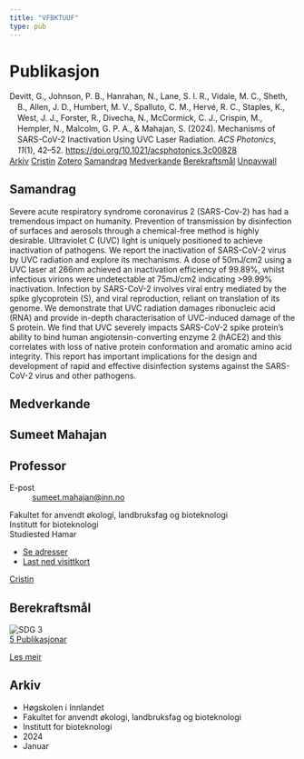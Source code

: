```yaml
---
title: "VFBKTUUF"
type: pub
---
```

<h1>Publikasjon</h1>
<article id="csl-bib-container-VFBKTUUF" class="csl-bib-container">
  <div class="csl-bib-body" style="line-height: 1.35; padding-left: 1em; text-indent:-1em;">
  <div class="csl-entry">Devitt, G., Johnson, P. B., Hanrahan, N., Lane, S. I. R., Vidale, M. C., Sheth, B., Allen, J. D., Humbert, M. V., Spalluto, C. M., Herv&#xE9;, R. C., Staples, K., West, J. J., Forster, R., Divecha, N., McCormick, C. J., Crispin, M., Hempler, N., Malcolm, G. P. A., &amp; Mahajan, S. (2024). Mechanisms of SARS-CoV-2 Inactivation Using UVC Laser Radiation. <i>ACS Photonics</i>, <i>11</i>(1), 42&#x2013;52. <a href="https://doi.org/10.1021/acsphotonics.3c00828">https://doi.org/10.1021/acsphotonics.3c00828</a></div>
</div>
  <div class="csl-bib-buttons">
    <a href="#taxonomy-article-VFBKTUUF" class="csl-bib-button">Arkiv</a>
    <a href="https://app.cristin.no/results/show.jsf?id=2230367" alt="Cristin URL" class="csl-bib-button">Cristin</a>
    <a href="http://zotero.org/groups/5402882/items/VFBKTUUF" alt="Zotero URL" class="csl-bib-button">Zotero</a>
    <a href="#abstract-article-VFBKTUUF" class="csl-bib-button">Samandrag</a>
    <a href="#contributors-article-VFBKTUUF" class="csl-bib-button">Medverkande</a>
    <a href="#sdg-article-VFBKTUUF" class="csl-bib-button">Berekraftsmål</a>
    <a href="https://pubs.acs.org/doi/pdf/10.1021/acsphotonics.3c00828" class="csl-bib-button">Unpaywall</a>
  </div>
  <div id="csl-bib-meta-container-VFBKTUUF"></div>
</article>
<div id="csl-bib-meta-VFBKTUUF" class="csl-bib-meta">
  <article id="abstract-article-VFBKTUUF" class="abstract-article">
    <h1>Samandrag</h1>
    Severe acute respiratory syndrome coronavirus 2 (SARS-Cov-2) has had a tremendous impact on humanity. Prevention of transmission by disinfection of surfaces and aerosols through a chemical-free method is highly desirable. Ultraviolet C (UVC) light is uniquely positioned to achieve inactivation of pathogens. We report the inactivation of SARS-CoV-2 virus by UVC radiation and explore its mechanisms. A dose of 50mJ/cm2 using a UVC laser at 266nm achieved an inactivation efficiency of 99.89%, whilst infectious virions were undetectable at 75mJ/cm2 indicating &gt;99.99% inactivation. Infection by SARS-CoV-2 involves viral entry mediated by the spike glycoprotein (S), and viral reproduction, reliant on translation of its genome. We demonstrate that UVC radiation damages ribonucleic acid (RNA) and provide in-depth characterisation of UVC-induced damage of the S protein. We find that UVC severely impacts SARS-CoV-2 spike protein’s ability to bind human angiotensin-converting enzyme 2 (hACE2) and this correlates with loss of native protein conformation and aromatic amino acid integrity. This report has important implications for the design and development of rapid and effective disinfection systems against the SARS-CoV-2 virus and other pathogens.
  </article>
  <article id="contributors-article-VFBKTUUF" class="contributors-article">
    <h1>Medverkande</h1>
    <div class="personas"> <div class="vrtx-hinn-person-card"> <div class="photo"> <i class="lar la-user-circle missing-person"></i> </div> <div class="info"> <hgroup><h1>Sumeet Mahajan</h1> <h2>Professor</h2> </hgroup><dl> <dt>E-post</dt> <dd> <a href="mailto:sumeet.mahajan@inn.no">sumeet.mahajan@inn.no</a> </dd> </dl> <p> Fakultet for anvendt økologi, landbruksfag og bioteknologi<br> Institutt for bioteknologi<br> Studiested Hamar </p> <ul class="vrtx-hinn-links"> <li><a href="https://www.inn.no/finn-en-ansatt/sumeet-mahajan.html#vrtx-hinn-addresses">Se adresser</a></li> <li><a href="https://www.inn.no/finn-en-ansatt/sumeet-mahajan.html?vrtx=vcf">Last ned visittkort</a></li> </ul> </div> </div> <a href="https://app.cristin.no/persons/show.jsf?id=1734258" alt="Cristin URL" class="personas-cristin">Cristin</a> </div>
  </article>
  <article id="sdg-article-VFBKTUUF" class="sdg-article">
    <h1>Berekraftsmål</h1>
    <div class="sdg-container"><div id="sdg3" class="sdg"> <img src="{{< params subfolder >}}images/sdg/sdg03_no.png" class="image" alt="SDG 3"> <div class="sdg-overlay"> <a href="{{< params subfolder >}}no/archive/?sdg=3#archive" class="sdg-publication-count"><span>5</span> Publikasjonar</a> <p><a href="NA" class="sdg-read-more">Les meir</a></p> </div> </div></div>
  </article>
  <article id="taxonomy-article-VFBKTUUF" class="taxonomy-article">
    <h1>Arkiv</h1>
    <ul>
      <li>Høgskolen i Innlandet</li>
      <li>Fakultet for anvendt økologi, landbruksfag og bioteknologi</li>
      <li>Institutt for bioteknologi</li>
      <li>2024</li>
      <li>Januar</li>
    </ul>
  </article>
</div>
